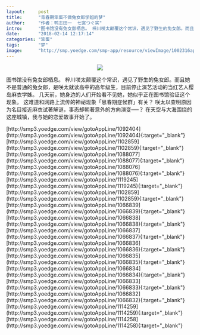 ```yaml
---
layout:     post
title:      "青春期笨蛋不做兔女郎学姐的梦"
author:     "作者：鸭志田一  七宮つぐ实"
intro:      "图书馆没有兔女郎栖息。 梓川咲太颠覆这个常识，遇见了野生的兔女郎。而且她不是普通的兔女郎，是咲太就读高中的高年级生，目前停止演艺活动的当红艺人樱岛麻衣学姊。 几天前，她身边的人们开始看不见她，她似乎正在图书馆验证这个现象。 这难道和网路上流传的神祕现象「思春期症候群」有关？ 咲太以查明原因为名目接近麻衣试著解谜，事态却朝著意外的方向演变──？ 在天空与大海围绕的这座城镇，我与她的恋爱故事开始了。"
date:       "2018-02-14 12:17:14"
categories: "笨蛋"
tags:       "梦"
image:      "http://smp.yoedge.com/smp-app/resource/viewImage/1002316appline.png"
---
```

<div style="text-align: center">
<p><img src="http://smp.yoedge.com/smp-app/resource/viewImage/1002316appline.png"/></p>
</div>
<p class="post-meta">
<span>图书馆没有兔女郎栖息。 梓川咲太颠覆这个常识，遇见了野生的兔女郎。而且她不是普通的兔女郎，是咲太就读高中的高年级生，目前停止演艺活动的当红艺人樱岛麻衣学姊。 几天前，她身边的人们开始看不见她，她似乎正在图书馆验证这个现象。 这难道和网路上流传的神祕现象「思春期症候群」有关？ 咲太以查明原因为名目接近麻衣试著解谜，事态却朝著意外的方向演变──？ 在天空与大海围绕的这座城镇，我与她的恋爱故事开始了。</span>
</p>
[http://smp3.yoedge.com/view/gotoAppLine/1092404](http://smp3.yoedge.com/view/gotoAppLine/1092404){:target="_blank"}
[http://smp3.yoedge.com/view/gotoAppLine/1102859](http://smp3.yoedge.com/view/gotoAppLine/1102859){:target="_blank"}
[http://smp3.yoedge.com/view/gotoAppLine/1088077](http://smp3.yoedge.com/view/gotoAppLine/1088077){:target="_blank"}
[http://smp3.yoedge.com/view/gotoAppLine/1088076](http://smp3.yoedge.com/view/gotoAppLine/1088076){:target="_blank"}
[http://smp3.yoedge.com/view/gotoAppLine/1119245](http://smp3.yoedge.com/view/gotoAppLine/1119245){:target="_blank"}
[http://smp3.yoedge.com/view/gotoAppLine/1102859](http://smp3.yoedge.com/view/gotoAppLine/1102859){:target="_blank"}
[http://smp3.yoedge.com/view/gotoAppLine/1066839](http://smp3.yoedge.com/view/gotoAppLine/1066839){:target="_blank"}
[http://smp3.yoedge.com/view/gotoAppLine/1066838](http://smp3.yoedge.com/view/gotoAppLine/1066838){:target="_blank"}
[http://smp3.yoedge.com/view/gotoAppLine/1066837](http://smp3.yoedge.com/view/gotoAppLine/1066837){:target="_blank"}
[http://smp3.yoedge.com/view/gotoAppLine/1066836](http://smp3.yoedge.com/view/gotoAppLine/1066836){:target="_blank"}
[http://smp3.yoedge.com/view/gotoAppLine/1066835](http://smp3.yoedge.com/view/gotoAppLine/1066835){:target="_blank"}
[http://smp3.yoedge.com/view/gotoAppLine/1066834](http://smp3.yoedge.com/view/gotoAppLine/1066834){:target="_blank"}
[http://smp3.yoedge.com/view/gotoAppLine/1066833](http://smp3.yoedge.com/view/gotoAppLine/1066833){:target="_blank"}
[http://smp3.yoedge.com/view/gotoAppLine/1066832](http://smp3.yoedge.com/view/gotoAppLine/1066832){:target="_blank"}
[http://smp3.yoedge.com/view/gotoAppLine/1114259](http://smp3.yoedge.com/view/gotoAppLine/1114259){:target="_blank"}
[http://smp3.yoedge.com/view/gotoAppLine/1114258](http://smp3.yoedge.com/view/gotoAppLine/1114258){:target="_blank"}


